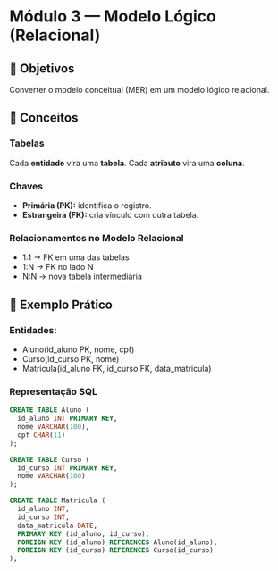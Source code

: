 # Módulo 3 — Modelo Lógico (Relacional)

## 🎯 Objetivos
Converter o modelo conceitual (MER) em um modelo lógico relacional.

## 🧠 Conceitos

### Tabelas
Cada **entidade** vira uma **tabela**.
Cada **atributo** vira uma **coluna**.

### Chaves
- **Primária (PK):** identifica o registro.
- **Estrangeira (FK):** cria vínculo com outra tabela.

### Relacionamentos no Modelo Relacional
- 1:1 → FK em uma das tabelas
- 1:N → FK no lado N
- N:N → nova tabela intermediária

## 🧱 Exemplo Prático

### Entidades:
- Aluno(id_aluno PK, nome, cpf)
- Curso(id_curso PK, nome)
- Matricula(id_aluno FK, id_curso FK, data_matricula)

### Representação SQL

```sql
CREATE TABLE Aluno (
  id_aluno INT PRIMARY KEY,
  nome VARCHAR(100),
  cpf CHAR(11)
);

CREATE TABLE Curso (
  id_curso INT PRIMARY KEY,
  nome VARCHAR(100)
);

CREATE TABLE Matricula (
  id_aluno INT,
  id_curso INT,
  data_matricula DATE,
  PRIMARY KEY (id_aluno, id_curso),
  FOREIGN KEY (id_aluno) REFERENCES Aluno(id_aluno),
  FOREIGN KEY (id_curso) REFERENCES Curso(id_curso)
);
